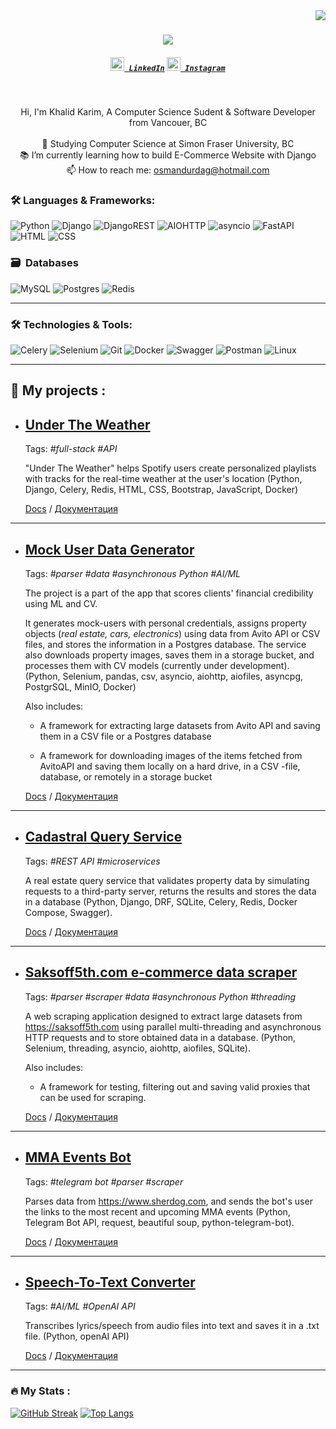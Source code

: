 <img align="right" src="https://visitor-badge.laobi.icu/badge?page_id=zumrudu-anka.zumrudu-anka">

<h1 align="center">
  <a href="https://git.io/typing-svg">
    <img src="https://readme-typing-svg.herokuapp.com/?lines=Hello,+There!+👋;This+is+Osman+DURDAĞ....;Nice+to+meet+you!&center=true&size=30">
  </a>
</h1>

<h5 align="center">
  <code><a href="https://www.linkedin.com/in/khalidkarim24/" title="LinkedIn Profile"><img width="22" src="images/linkedin.svg"> LinkedIn</a></code>
  <code><a href="https://www.instagram.com/khalid_kqr/" title="Instagram Profile"><img width="22" src="images/instagram.svg"> Instagram</a></code>
</h5>
<br>
<p align="center">
  Hi, I'm Khalid Karim, A Computer Science Sudent & Software Developer from Vancouer, BC
  <br>
  <br>
  🔬 Studying Computer Science at Simon Fraser University, BC
  <br>
  📚 I’m currently learning how to build E-Commerce Website with Django
  <br>
  📫 How to reach me: <a href="mailto: osmandurdag@hotmail.com">osmandurdag@hotmail.com</a>
</p>

### :hammer_and_wrench: Languages & Frameworks:

![Python](https://img.shields.io/badge/Python-316192?style=for-the-badge&logo=python&logoColor=yellow)
![[Django](https://skillicons.dev/icons?i=django)](https://img.shields.io/badge/Django-092E20?style=for-the-badge&logo=django&logoColor=green)
![DjangoREST](https://img.shields.io/badge/DJANGO-REST-ff1709?style=for-the-badge&logo=django&logoColor=white&color=ff1709&labelColor=gray)
![AIOHTTP](https://img.shields.io/badge/aiohttp-%232C5bb4.svg?style=for-the-badge&logo=aiohttp&logoColor=white)
![asyncio](https://img.shields.io/badge/asyncio-%232C5bb4.svg?style=for-the-badge&logo=asyncio&logoColor=white)
![FastAPI](	https://img.shields.io/badge/fastapi-109989?style=for-the-badge&logo=FASTAPI&logoColor=white)
![[HTML](https://skillicons.dev/icons?i=html)](https://img.shields.io/badge/HTML5-E34F26?style=for-the-badge&logo=html5&logoColor=white)
![CSS](https://img.shields.io/badge/css-%231572B6.svg?style=for-the-badge&logo=css3&logoColor=white)

### 🗃 &nbsp;Databases

![MySQL](https://img.shields.io/badge/mysql-4479A1.svg?style=for-the-badge&logo=mysql&logoColor=white)
![Postgres](https://img.shields.io/badge/postgres-%23316192.svg?style=for-the-badge&logo=postgresql&logoColor=white)
![Redis](https://img.shields.io/badge/redis-%23DD0031.svg?style=for-the-badge&logo=redis&logoColor=white)

---
### :hammer_and_wrench: Technologies & Tools:

![Celery](https://img.shields.io/badge/celery-%23a9cc54.svg?style=for-the-badge&logo=celery&logoColor=ddf4a4)
![Selenium](https://img.shields.io/badge/-selenium-%43B02A?style=for-the-badge&logo=selenium&logoColor=white)
![Git](https://img.shields.io/badge/git-%23F05033.svg?style=for-the-badge&logo=git&logoColor=white)
![Docker](https://img.shields.io/badge/Docker-316192?style=for-the-badge&logo=docker&logoColor=white)
![Swagger](https://img.shields.io/badge/Swagger-85EA2D?style=for-the-badge&logo=Swagger&logoColor=white)
![Postman](https://img.shields.io/badge/Postman-FF6C37?style=for-the-badge&logo=postman&logoColor=white)
![Linux](https://img.shields.io/badge/Linux-FCC624?style=for-the-badge&logo=linux&logoColor=black)

---
:briefcase: My projects :
---

 - ## [Under The Weather](https://github.com/Baobear520/UnderTheWeatherPlaylistMaker)
   Tags: *#full-stack #API*
   
    "Under The Weather" helps Spotify users create personalized playlists with tracks for the real-time weather at the user's location (Python, Django, Celery, Redis, HTML, CSS, Bootstrap, JavaScript, Docker)
   
   [Docs](https://github.com/Baobear520/UnderTheWeatherPlaylistMaker/blob/main/README.md) / [Документация](https://github.com/Baobear520/UnderTheWeatherPlaylistMaker/blob/main/README_RUS.md)
    
---

- ## [Mock User Data Generator](https://github.com/Baobear520/AvitoParser)
    Tags: *#parser #data #asynchronous Python #AI/ML*

    The project is a part of the app that scores clients' financial credibility using ML and CV.

    It generates mock-users with personal credentials, assigns property objects (*real estate, cars, electronics*) using data from Avito API or CSV files, and stores the information in a Postgres database. The service also downloads property images, saves them in a storage bucket, and processes them with CV models (currently under development).
    (Python, Selenium, pandas, csv, asyncio, aiohttp, aiofiles, asyncpg, PostgrSQL, MinIO, Docker)

    Also includes:
    
    - A framework for extracting large datasets from Avito API and saving them in a CSV file or a Postgres database
    
    - A framework for downloading images of the items fetched from  AvitoAPI and saving them locally on a hard drive, in a CSV -file, database, or remotely in a storage bucket

    [Docs](https://github.com/Baobear520/AvitoParser/blob/main/README.md) / [Документация](https://github.com/Baobear520/AvitoParser/blob/main/README_RUS.md)

---

- ## [Cadastral Query Service](https://github.com/Baobear520/Cadastral_Query_Service)
    Tags: *#REST API #microservices*
  
    A real estate query service that validates property data by simulating requests to a third-party server, returns the results and stores the data in a database (Python, Django, DRF, SQLite, Celery, Redis, Docker Compose, Swagger).

    [Docs](https://github.com/Baobear520/Cadastral_Query_Service/blob/main/README.md) / [Документация](https://github.com/Baobear520/Cadastral_Query_Service/blob/main/README_RUS.md)

---
    
- ## [Saksoff5th.com e-commerce data scraper](https://github.com/Baobear520/Saksoff5th.com_data_scraper)
    Tags: *#parser #scraper #data #asynchronous Python #threading*
  
    A web scraping application designed to extract large datasets from https://saksoff5th.com using parallel multi-threading and asynchronous HTTP requests and to store obtained data in a database.
    (Python, Selenium, threading, asyncio, aiohttp, aiofiles, SQLite).

    Also includes:
    
    - A framework for testing, filtering out and saving valid proxies that can be used for scraping.
    
    [Docs](https://github.com/Baobear520/Saksoff5th.com_data_scraper/blob/main/README.md) / [Документация]()

---
- ## [MMA Events Bot](https://github.com/Baobear520/mma_events_bot)
    Tags: *#telegram bot #parser #scraper*

    Parses data from https://www.sherdog.com, and sends the bot's user the links to the most recent and upcoming MMA events (Python, Telegram Bot API, request, beautiful soup, python-telegram-bot).

    [Docs](https://github.com/Baobear520/mma_events_bot/blob/main/README.md) / [Документация]()

---

- ## [Speech-To-Text Converter](https://github.com/Baobear520/SpeechToText)
    Tags: *#AI/ML #OpenAI API*
 
    Transcribes lyrics/speech from audio files into text and saves it in a .txt file. (Python, openAI API)

    [Docs](https://github.com/Baobear520/SpeechToText/blob/main/README.md) / [Документация]()
    
    
---
### :fire: My Stats :
[![GitHub Streak](https://streak-stats.demolab.com?user=baobear520&theme=transparent&hide_border=true&mode=weekly&fire=FF2222&dates=2C68F6&currStreakLabel=2C68F6&currStreakNum=2C68F6)](https://git.io/streak-stats)
[![Top Langs](https://github-readme-stats.vercel.app/api/top-langs/?username=baobear520&layout=compact)](https://github.com/anuraghazra/github-readme-stats)
